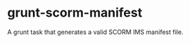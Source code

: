 grunt-scorm-manifest
====================

A grunt task that generates a valid SCORM IMS manifest file.
